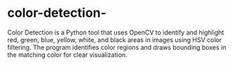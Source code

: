 # color-detection-
Color Detection is a Python tool that uses OpenCV to identify and highlight red, green, blue, yellow, white, and black areas in images using HSV color filtering. The program identifies color regions and draws bounding boxes in the matching color for clear visualization. 
